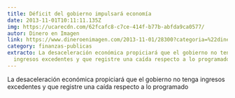 ```yaml
---
title: Déficit del gobierno impulsará economía
date: 2013-11-01T10:11:11.135Z
img: https://ucarecdn.com/62fcafc8-c7ce-414f-b77b-abfda9ca0577/
autor: Dinero en Imagen
link: https://www.dineroenimagen.com/2013-11-01/28300?categoria=%22dinero%22
category: finanzas-publicas
extracto: La desaceleración económica propiciará que el gobierno no tenga
  ingresos excedentes y que registre una caída respecto a lo programado
---
```

La desaceleración económica propiciará que el gobierno no tenga ingresos excedentes y que registre una caída respecto a lo programado